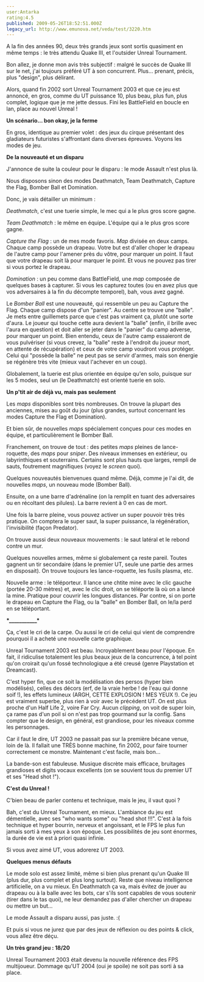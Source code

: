 ```yaml
---
user:Antarka
rating:4.5
published: 2009-05-26T18:52:51.000Z
legacy_url: http://www.emunova.net/veda/test/3220.htm
---
```

A la fin des années 90, deux très grands jeux sont sortis quasiment en même temps : le très attendu Quake III, et l'outsider Unreal Tournament.  

  

Bon allez, je donne mon avis très subjectif : malgré le succès de Quake III sur le net, j'ai toujours préféré UT à son concurrent. Plus... prenant, précis, plus "design", plus délirant.  

  

Alors, quand fin 2002 sort Unreal Tournament 2003 et que ce jeu est annoncé, en gros, comme du UT puissance 10, plus beau, plus fun, plus complet, logique que je me jette dessus. Fini les BattleField en boucle en lan, place au nouvel Unreal !  

  

**Un scénario... bon okay, je la ferme**  

  

En gros, identique au premier volet : des jeux du cirque présentant des gladiateurs futuristes s'affrontant dans diverses épreuves. Voyons les modes de jeu.  

  

**De la nouveauté et un disparu**  

  

J'annonce de suite la couleur pour le disparu : le mode Assault n'est plus là.  

  

Nous disposons sinon des modes Deathmatch, Team Deathmatch, Capture the Flag, Bomber Ball et Domination.  

  

Donc, je vais détailler un minimum :  

  

_Deathmatch_, c'est une tuerie simple, le mec qui a le plus gros score gagne.  

  

_Team Deathmatch_ : le même en équipe. L'équipe qui a le plus gros score gagne.  

  

_Capture the Flag_ : un de mes mode favoris. _Map_ divisée en deux camps. Chaque camp possède un drapeau. Votre but est d'aller choper le drapeau de l'autre camp pour l'amener près du vôtre, pour marquer un point. Il faut que votre drapeau soit là pour marquer le point. Et vous ne pouvez pas tirer si vous portez le drapeau.  

  

_Domination_ : un peu comme dans BattleField, une _map_ composée de quelques bases à capturer. Si vous les capturez toutes (ou en avez plus que vos adversaires à la fin du décompte temporel), bah, vous avez gagné.  

  

Le _Bomber Ball_ est une nouveauté, qui ressemble un peu au Capture the Flag. Chaque camp dispose d'un "panier". Au centre se trouve une "balle". Je mets entre guillemets parce que c'est pas vraiment ça, plutôt une sorte d'aura. Le joueur qui touche cette aura devient la "balle" (enfin, il brille avec l'aura en question) et doit aller se jeter dans le "panier" du camp adverse, pour marquer un point. Bien entendu, ceux de l'autre camp essaieront de vous pulvériser (si vous crevez, la "balle" reste à l'endroit du joueur mort, en attente de récupération) et ceux de votre camp voudront vous protéger. Celui qui "possède la balle" ne peut pas se servir d'armes, mais son énergie se régénère très vite (mieux vaut l'achever en un coup).  

  

Globalement, la tuerie est plus orientée en équipe qu'en solo, puisque sur les 5 modes, seul un (le Deathmatch) est orienté tuerie en solo.  

  

**Un p'tit air de déjà vu, mais pas seulement**  

  

Les _maps_ disponibles sont très nombreuses. On trouve la plupart des anciennes, mises au goût du jour (plus grandes, surtout concernant les modes Capture the Flag et Domination).  

  

Et bien sûr, de nouvelles _maps_ spécialement conçues pour ces modes en équipe, et particulièrement le Bomber Ball.  

  

Franchement, on trouve de tout : des petites _maps_ pleines de lance-roquette, des _maps_ pour _sniper_. Des niveaux immenses en extérieur, ou labyrinthiques et souterrains. Certains sont plus hauts que larges, rempli de sauts, foutrement magnifiques (voyez le _screen_ quoi).  

  

Quelques nouveautés bienvenues quand même. Déjà, comme je l'ai dit, de nouvelles _maps_, un nouveau mode (Bomber Ball).  

  

Ensuite, on a une barre d'adrénaline (on la remplit en tuant des adversaires ou en récoltant des pilules). La barre revient à 0 en cas de mort.  

  

Une fois la barre pleine, vous pouvez activer un super pouvoir très très pratique. On comptera le super saut, la super puissance, la régénération, l'invisibilité (façon Predator).  

  

On trouve aussi deux nouveaux mouvements : le saut latéral et le rebond contre un mur.  

  

Quelques nouvelles armes, même si globalement ça reste pareil. Toutes gagnent un tir secondaire (dans le premier UT, seule une partie des armes en disposait). On trouve toujours les lance-roquette, les fusils plasma, etc.  

  

Nouvelle arme : le téléporteur. Il lance une chtite mine avec le clic gauche (portée 20-30 mètres) et, avec le clic droit, on se téléporte là où on a lancé la mine. Pratique pour couvrir les longues distances. Par contre, si on porte le drapeau en Capture the Flag, ou la "balle" en Bomber Ball, on le/la perd en se téléportant.  

  

**\*\_\_\_\_\_\_\_\_\_\_\_\***  

  

Ça, c'est le cri de la carpe. Ou aussi le cri de celui qui vient de comprendre pourquoi il a acheté une nouvelle carte graphique.  

  

Unreal Tournament 2003 est beau. Incroyablement beau pour l'époque. En fait, il ridiculise totalement les plus beaux jeux de la concurrence, à tel point qu'on croirait qu'un fossé technologique a été creusé (genre Playstation et Dreamcast).  

  

C'est hyper fin, que ce soit la modélisation des persos (hyper bien modélisés), celles des décors (erf, de la vraie herbe ! de l'eau qui donne soif !), les effets lumineux (ARGH, CETTE EXPLOSION ! MES YEUX !). Ce jeu est vraiment superbe, plus rien à voir avec le précédent UT. On est plus proche d'un Half Life 2, voire Far Cry. Aucun _clipping_, on voit de super loin, ça rame pas d'un poil si on n'est pas trop gourmand sur la config. Sans compter que le design, en général, est grandiose, pour les niveaux comme les personnages.  

  

Car il faut le dire, UT 2003 ne passait pas sur la première bécane venue, loin de là. Il fallait une TRÈS bonne machine, fin 2002, pour faire tourner correctement ce monstre. Maintenant c'est facile, mais bon...  

  

La bande-son est fabuleuse. Musique discrète mais efficace, bruitages grandioses et digits vocaux excellents (on se souvient tous du premier UT et ses "Head shot !").  

  

**C'est du Unreal !**  

  

C'bien beau de parler contenu et technique, mais le jeu, il vaut quoi ?  

  

Bah, c'est du Unreal Tournament, en mieux. L'ambiance du jeu est démentielle, avec ses "who wants some" ou "head shot !!!". C'est à la fois technique et hyper bourrin, nerveux et angoissant, et le FPS le plus fun jamais sorti à mes yeux à son époque. Les possibilités de jeu sont énormes, la durée de vie est à priori quasi infinie.  

  

Si vous avez aimé UT, vous adorerez UT 2003\.  

  

**Quelques menus défauts**  

  

Le mode solo est assez limité, même si bien plus prenant qu'un Quake III (plus dur, plus complet et plus long surtout). Reste que niveau intelligence artificielle, on a vu mieux. En Deathmatch ça va, mais évitez de jouer au drapeau ou à la balle avec les bots, car s'ils sont capables de vous soutenir (tirer dans le tas quoi), ne leur demandez pas d'aller chercher un drapeau ou mettre un but...  

  

Le mode Assault a disparu aussi, pas juste. :(  

  

Et puis si vous ne jurez que par des jeux de réflexion ou des points & click, vous allez être déçu.  

  

**Un très grand jeu : 18/20**  

  

Unreal Tournament 2003 était devenu la nouvelle référence des FPS multijoueur. Dommage qu'UT 2004 (oui je spoile) ne soit pas sorti à sa place.